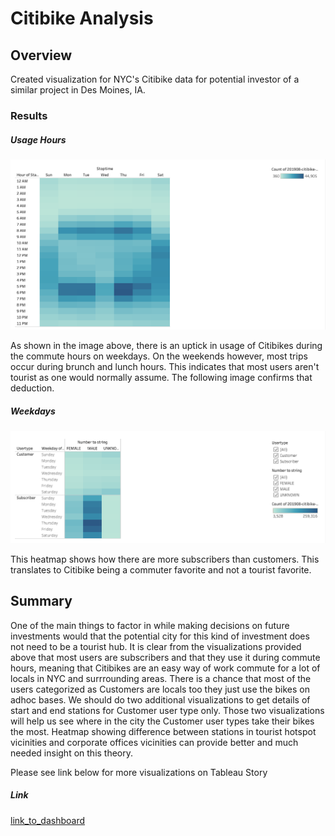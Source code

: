 # Citibike Analysis



## Overview 

Created visualization for NYC's Citibike data for potential investor of a similar project in Des Moines, IA. 

### Results



##### Usage Hours



![](images/hours.png)

As shown in the image above, there is an uptick in usage of Citibikes during the commute hours on weekdays. On the weekends however, most trips occur during brunch and lunch hours. This indicates that most users aren't tourist as one would normally assume. The following image confirms that deduction. 





##### Weekdays

![](images/weekdays.png)

This heatmap shows how there are more subscribers than customers. This translates to Citibike being a commuter favorite and not a tourist favorite. 



## Summary

One of the main things to factor in while making decisions on future investments would that the potential city for this kind of investment does not need to be a tourist hub. It is clear from the visualizations provided above that most users are subscribers and that they use it during commute hours, meaning that Citibikes are an easy way of work commute for a lot of locals in NYC and surrrounding areas. There is a chance that most of the users categorized as Customers are locals too they just use the bikes on adhoc bases. We should do two additional visualizations to get details of start and end stations for Customer user type only. Those two visualizations will help us see where in the city the Customer user types take their bikes the most. Heatmap showing difference between stations in tourist hotspot vicinities and corporate offices vicinities can provide better and much needed insight on this theory. 

Please see link below for more visualizations on Tableau Story



##### Link 

[link_to_dashboard](https://public.tableau.com/app/profile/waheed.haidaryar/viz/CitibikeVisualizationsFinal/CitiBikePresentation?publish=yes)



